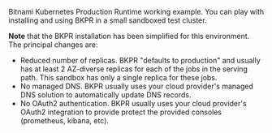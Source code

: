Bitnami Kubernetes Production Runtime working example.  You can play
with installing and using BKPR in a small sandboxed test cluster.

**Note** that the BKPR installation has been simplified for this
environment. The principal changes are:

- Reduced number of replicas.  BKPR "defaults to production" and
  usually has at least 2 AZ-diverse replicas for each of the jobs in
  the serving path.  This sandbox has only a single replica for these
  jobs.
- No managed DNS.  BKPR usually uses your cloud provider's managed DNS
  solution to automatically update DNS records.
- No OAuth2 authentication.  BKPR usually uses your cloud provider's
  OAuth2 integration to provide protect the provided consoles
  (prometheus, kibana, etc).
